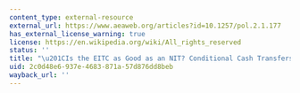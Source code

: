 ```yaml
---
content_type: external-resource
external_url: https://www.aeaweb.org/articles?id=10.1257/pol.2.1.177
has_external_license_warning: true
license: https://en.wikipedia.org/wiki/All_rights_reserved
status: ''
title: "\u201CIs the EITC as Good as an NIT? Conditional Cash Transfers and Tax Incidence.\u201D"
uid: 2c0d48e6-937e-4683-871a-57d876dd8beb
wayback_url: ''
---
```

